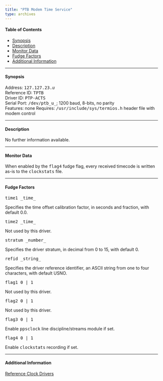 ```yaml
---
title: "PTB Modem Time Service"
type: archives
---
```


#### Table of Contents
*  [Synopsis](/archives/3-5.93e/driver23/#synopsis)
*  [Description](/archives/3-5.93e/driver23/#description)
*  [Monitor Data](/archives/3-5.93e/driver23/#monitor-data)
*  [Fudge Factors](/archives/3-5.93e/driver23/#fudge-factors)
*  [Additional Information](/archives/3-5.93e/driver23/#additional-information)

* * *

#### Synopsis

Address: <tt>127.127.23._u_</tt>  
Reference ID: <tt>TPTB</tt>  
Driver ID: <tt>PTP-ACTS</tt>  
Serial Port: <tt>/dev/ptb_u_</tt>; 1200 baud, 8-bits, no parity  
Features: none
Requires: <tt>/usr/include/sys/termios.h</tt> header file with modem control

* * *

#### Description

No further information available.

* * *

#### Monitor Data

When enabled by the <tt>flag4</tt> fudge flag, every received timecode is written as-is to the <tt>clockstats</tt> file. 

* * *

#### Fudge Factors

<dt><tt>time1 _time_</tt></dt>

Specifies the time offset calibration factor, in seconds and fraction, with default 0.0.

<dt><tt>time2 _time_</tt></dt>

Not used by this driver.

<dt><tt>stratum _number_</tt></dt>

Specifies the driver stratum, in decimal from 0 to 15, with default 0.

<dt><tt>refid _string_</tt></dt>

Specifies the driver reference identifier, an ASCII string from one to four characters, with default USNO.

<dt><tt>flag1 0 | 1</tt></dt>

Not used by this driver.

<dt><tt>flag2 0 | 1</tt></dt>

Not used by this driver.

<dt><tt>flag3 0 | 1</tt></dt>

Enable <tt>ppsclock</tt> line discipline/streams module if set.

<dt><tt>flag4 0 | 1</tt></dt>

Enable <tt>clockstats</tt> recording if set.

* * *

#### Additional Information

[Reference Clock Drivers](/archives/3-5.93e/refclock)

